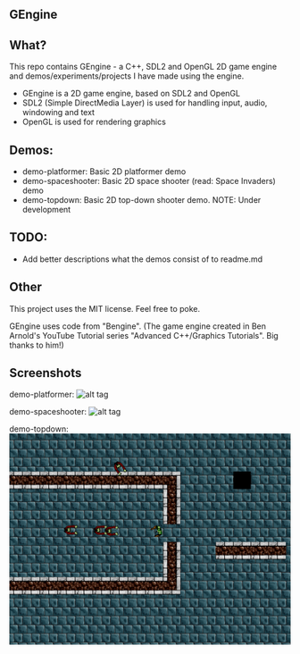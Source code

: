 GEngine
-------
What?
-----
This repo contains GEngine - a C++, SDL2 and OpenGL 2D game engine and demos/experiments/projects I have made using the engine. 

- GEngine is a 2D game engine, based on SDL2 and OpenGL
- SDL2 (Simple DirectMedia Layer) is used for handling input, audio, windowing and text
- OpenGL is used for rendering graphics

Demos:
------
- demo-platformer: Basic 2D platformer demo
- demo-spaceshooter: Basic 2D space shooter (read: Space Invaders) demo
- demo-topdown: Basic 2D top-down shooter demo. NOTE: Under development

TODO:
-----
- Add better descriptions what the demos consist of to readme.md

Other
-----
This project uses the MIT license. Feel free to poke.

GEngine uses code from "Bengine". (The game engine created in Ben Arnold's YouTube Tutorial series "Advanced C++/Graphics Tutorials". Big thanks to him!)

Screenshots
-----------
demo-platformer:
![alt tag](https://cloud.githubusercontent.com/assets/5671281/5518315/b3b5c998-8929-11e4-9b79-64b285dcf871.png)

demo-spaceshooter:
![alt tag](https://cloud.githubusercontent.com/assets/5671281/5518316/b6732bc6-8929-11e4-92f2-f4c7ab9ee4ed.png)

demo-topdown:
![alt tag](https://raw.githubusercontent.com/lefti-/cpp-GEngine/master/assets/dev_images/demo_topdown_02.png)